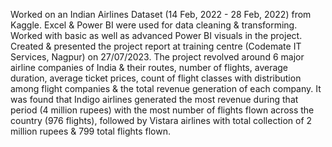 Worked on an Indian Airlines Dataset (14 Feb, 2022 - 28 Feb, 2022) from Kaggle. Excel & Power BI were used for data cleaning & transforming. Worked with basic as well as advanced Power BI visuals in the project. Created & presented the project report at training centre (Codemate IT Services, Nagpur) on 27/07/2023. The project revolved around 6 major airline companies of India & their routes, number of flights, average duration, average ticket prices, count of flight classes with distribution among flight companies & the total revenue generation of each company. It was found that Indigo airlines generated the most revenue during that period (4 million rupees) with the most number of flights flown across the country (976 flights), followed by Vistara airlines with total collection of 2 million rupees & 799 total flights flown.
